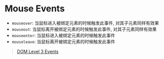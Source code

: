 # Mouse Events

- `mouseover`: 当鼠标进入被绑定元素的时候触发此事件, 对其子元素同样有效果
- `mouseout`: 当鼠标离开被绑定元素的时候触发此事件, 对其子元素同样有效果
- `mouseenter`: 当鼠标进入被绑定元素的时候触发此事件
- `mouseleave`: 当鼠标离开被绑定元素的时候触发此事件


> [DOM Level 3 Events](https://www.w3.org/TR/DOM-Level-3-Events/)
